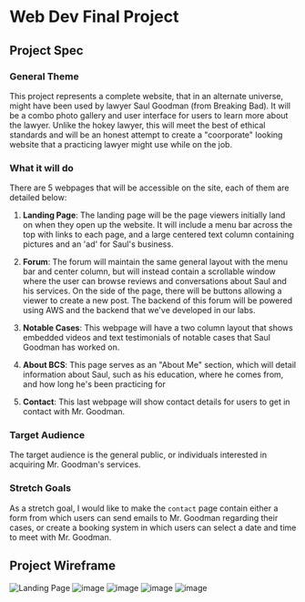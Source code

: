 # Web Dev Final Project

## Project Spec

### General Theme
This project represents a complete website, that in an alternate universe, might have been used by
lawyer Saul Goodman (from Breaking Bad). It will be a combo photo gallery and user interface for users to learn more about the lawyer. Unlike the hokey lawyer, this will meet the best of ethical standards and will be an honest attempt to create a "coorporate" looking website that a practicing lawyer might use while on the job. 

### What it will do
There are 5 webpages that will be accessible on the site, each of them are detailed below:

1. **Landing Page**: The landing page will be the page viewers initially land on when they open up the website. It will include a menu bar across the top with links to each page, and a large centered text column containing pictures and an 'ad' for Saul's business.

2. **Forum**: The forum will maintain the same general layout with the menu bar and center column, but will instead contain a scrollable window where the user can browse reviews and conversations about Saul and his services. On the side of the page, there will be buttons allowing a viewer to create a new post. The backend of this forum will be powered using AWS and the backend that we've developed in our labs.

3. **Notable Cases**: This webpage will have a two column layout that shows embedded videos and text testimonials of notable cases that Saul Goodman has worked on.

4. **About BCS**: This page serves as an "About Me" section, which will detail information about Saul, such as his education, where he comes from, and how long he's been practicing for

5. **Contact**: This last webpage will show contact details for users to get in contact with Mr. Goodman.

### Target Audience
The target audience is the general public, or individuals interested in acquiring Mr. Goodman's services. 

### Stretch Goals
As a stretch goal, I would like to make the `contact` page contain either a form from which users can send emails to Mr. Goodman regarding their cases, or create a booking system in which users can select a date and time to meet with Mr. Goodman. 

## Project Wireframe

![Landing Page](https://github.com/user-attachments/assets/31953f4d-37a3-4fd5-952b-c8afd4ca006a)
![image](https://github.com/user-attachments/assets/38cbacf7-9d92-4d1d-a6d8-a86ebea2bdde)
![image](https://github.com/user-attachments/assets/ce359e76-b5fc-4a0f-b889-9d8387704335)
![image](https://github.com/user-attachments/assets/15462a7a-9bd9-473b-b07d-265e8998a419)
![image](https://github.com/user-attachments/assets/e175f613-2ecc-46fb-b77d-b43035845c04)


